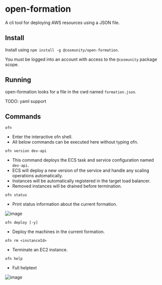 # open-formation
A cli tool for deploying AWS resources using a JSON file.


## Install
Install using `npm install -g @cosmunity/open-formation`. 

You must be logged into an account with access to the `@cosmunity` package scope.

## Running
open-formation looks for a file in the cwd named `formation.json`.

TODO: yaml support

## Commands

`ofn`
- Enter the interactive ofn shell.
- All below commands can be executed here without typing ofn.

`ofn version dev-api`
- This command deploys the ECS task and service configuration named `dev-api`.
- ECS will deploy a new version of the service and handle any scaling operations automatically.
- Instances will be automatically registered in the target load balancer.
- Removed instances will be drained before termination.

`ofn status`
- Print status information about the current formation.

![image](/uploads/14b1b0953bc7658e11b899185d18d4bd/image.png)

`ofn deploy [-y]`
- Deploy the machines in the current formation.

`ofn rm <instanceId>`
- Terminate an EC2 instance.

`ofn help`
- Full helptext

![image](/uploads/c06e65f9f0df6b560b89164e662fa3d2/image.png)